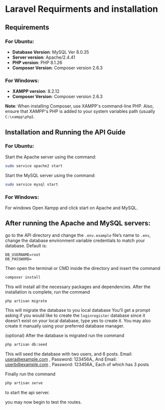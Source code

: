 # Laravel Requirments and installation

## Requirements

### For Ubuntu:
- **Database Version**: MySQL Ver 8.0.35
- **Server version**: Apache/2.4.41
- **PHP version**: PHP 8.1.26
- **Composer Version**: Composer version 2.6.3

### For Windows:
- **XAMPP version**: 8.2.12
- **Composer Version**: Composer version 2.6.3

**Note**: When installing Composer, use XAMPP's command-line PHP. Also, ensure that XAMPP's PHP is added to your system variables path (usually `C:\xampp\php`).

## Installation and Running the API Guide

### For Ubuntu:
Start the Apache server using the command:
```bash
sudo service apache2 start
```  
  
Start the MySQL server using the command:
```bash
sudo service mysql start
```  
### For Windows:
For windows
Open Xampp and click start on Apache and MySQL.

## After running the Apache and MySQL servers:

go to the API directory and change the `.env.example` file’s name to `.env`, change the database environment variable credentials to match your database. Default is:
```
DB_USERNAME=root
DB_PASSWORD=
```

Then open the terminal or CMD inside the directory and insert the command 

```bash
composer install
```

This will install all the necessary packages and dependencies.
After the installation is complete, run the command

``` bash
php artisan migrate
```

This will migrate the database to you local database
You’ll get a prompt asking if you would like to create the `loginregister` database since it doesn’t exist on your local database, type yes to create it. You may also create it manually using your preferred database manager.

(optional) After the database is migrated run the command 
```bash
php artisan db:seed
```

This will seed the database with two users, and 6 posts.
Email: usera@example.com , Password: 123456A_ And Email: userb@example.com , Password: 123456A_ 
Each of which has 3 posts

Finally run the command
```bash
php artisan serve
```
to start the api server.

you may now begin to test the routes.